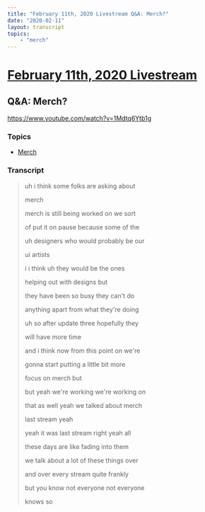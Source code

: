 ```yaml
---
title: "February 11th, 2020 Livestream Q&A: Merch?"
date: "2020-02-11"
layout: transcript
topics:
    - "merch"
---
```

# [February 11th, 2020 Livestream](../2020-02-11.md)
## Q&A: Merch?
https://www.youtube.com/watch?v=1Mdtq6Ytb1g

### Topics
* [Merch](../topics/merch.md)

### Transcript

> uh i think some folks are asking about
>
> merch
>
> merch is still being worked on we sort
>
> of put it on pause because some of the
>
> uh designers who would probably be our
>
> ui artists
>
> i i think uh they would be the ones
>
> helping out with designs but
>
> they have been so busy they can't do
>
> anything apart from what they're doing
>
> uh so after update three hopefully they
>
> will have more time
>
> and i think now from this point on we're
>
> gonna start putting a little bit more
>
> focus on merch but
>
> but yeah we're working we're working on
>
> that as well yeah we talked about merch
>
> last stream yeah
>
> yeah it was last stream right yeah all
>
> these days are like fading into them
>
> we talk about a lot of these things over
>
> and over every stream quite frankly
>
> but you know not everyone not everyone
>
> knows so
